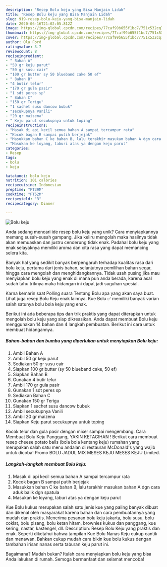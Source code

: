 ```yaml
---
description: "Resep Bolu keju yang Bisa Manjain Lidah"
title: "Resep Bolu keju yang Bisa Manjain Lidah"
slug: 919-resep-bolu-keju-yang-bisa-manjain-lidah
date: 2020-06-16T21:02:05.812Z
image: https://img-global.cpcdn.com/recipes/77caf99b655f1bc7/751x532cq70/bolu-keju-foto-resep-utama.jpg
thumbnail: https://img-global.cpcdn.com/recipes/77caf99b655f1bc7/751x532cq70/bolu-keju-foto-resep-utama.jpg
cover: https://img-global.cpcdn.com/recipes/77caf99b655f1bc7/751x532cq70/bolu-keju-foto-resep-utama.jpg
author: Ola Ford
ratingvalue: 3.7
reviewcount: 8
recipeingredient:
- " Bahan A"
- "50 gr keju parut"
- "50 gr susu cair"
- "100 gr butter sy 50 blueband cake 50 ef"
- " Bahan B"
- "4 butir telur"
- "170 gr gula pasir"
- "1 sdt peres sp"
- " Bahan C"
- "150 gr Terigu"
- "1 sachet susu dancow bubuk"
- "secukupnya Vanili"
- "20 gr maizena"
- " Keju parut secukupnya untuk toping"
recipeinstructions:
- "Masak di api kecil semua bahan A sampai tercampur rata"
- "Kocok bagan B sampai putih berjejak"
- "Masukkan bahan C ke bahan B, lalu terakhir masukan bahan A dgn cara aduk balik dgn spatula"
- "Masukan ke loyang, taburi atas ya dengan keju parut"
categories:
- Resep
tags:
- bolu
- keju

katakunci: bolu keju 
nutrition: 101 calories
recipecuisine: Indonesian
preptime: "PT39M"
cooktime: "PT52M"
recipeyield: "3"
recipecategory: Dinner

---
```



![Bolu keju](https://img-global.cpcdn.com/recipes/77caf99b655f1bc7/751x532cq70/bolu-keju-foto-resep-utama.jpg)

Anda sedang mencari ide resep bolu keju yang unik? Cara menyiapkannya memang susah-susah gampang. Jika keliru mengolah maka hasilnya tidak akan memuaskan dan justru cenderung tidak enak. Padahal bolu keju yang enak selayaknya memiliki aroma dan cita rasa yang dapat memancing selera kita.

Banyak hal yang sedikit banyak berpengaruh terhadap kualitas rasa dari bolu keju, pertama dari jenis bahan, selanjutnya pemilihan bahan segar, hingga cara mengolah dan menghidangkannya. Tidak usah pusing jika mau menyiapkan bolu keju yang enak di mana pun anda berada, karena asal sudah tahu triknya maka hidangan ini dapat jadi suguhan spesial.

Karna kemarin saat Polling suara Tentang Bolu apa yang akan saya buat. Lihat juga resep Bolu Keju enak lainnya. Kue Bolu ✅ memiliki banyak varian salah satunya bolu bola keju yang enak.


Berikut ini ada beberapa tips dan trik praktis yang dapat diterapkan untuk mengolah bolu keju yang siap dikreasikan. Anda dapat membuat Bolu keju menggunakan 14 bahan dan 4 langkah pembuatan. Berikut ini cara untuk membuat hidangannya.

<!--inarticleads1-->

##### Bahan-bahan dan bumbu yang diperlukan untuk menyiapkan Bolu keju:

1. Ambil  Bahan A
1. Ambil 50 gr keju parut
1. Sediakan 50 gr susu cair
1. Siapkan 100 gr butter (sy 50 blueband cake, 50 ef)
1. Siapkan  Bahan B
1. Gunakan 4 butir telur
1. Ambil 170 gr gula pasir
1. Gunakan 1 sdt peres sp
1. Sediakan  Bahan C
1. Gunakan 150 gr Terigu
1. Siapkan 1 sachet susu dancow bubuk
1. Ambil secukupnya Vanili
1. Ambil 20 gr maizena
1. Siapkan  Keju parut secukupnya untuk toping


Kocok telur dan gula pasir dengan mixer sampai mengembang. Cara Membuat Bolu Keju Panggang, YAKIN KETAGIHAN ! Berikut cara membuat resep cheese potato balls (bola bola kentang keju) rumahan yang merupakan salah satu menu andalan di restauran McDonald&#39;s yang wajib untuk dicoba! Promo BOLU JADUL MIX MESES KEJU MESES KEJU Limited. 

<!--inarticleads2-->

##### Langkah-langkah membuat Bolu keju:

1. Masak di api kecil semua bahan A sampai tercampur rata
1. Kocok bagan B sampai putih berjejak
1. Masukkan bahan C ke bahan B, lalu terakhir masukan bahan A dgn cara aduk balik dgn spatula
1. Masukan ke loyang, taburi atas ya dengan keju parut


Kue Bolu kukus merupakan salah satu jenis kue yang paling banyak dibuat dan dikenal oleh masyarakat karena bahan dan cara pembuatannya yang mudah dan praktis. Menerima pesanan bolu keju jakarta, bolu susu, bolu coklat, bolu pisang, bolu ketan hitam, brownies kukus dan panggang, kue kering, nastar, kastengel, dll. Description: Resep Bolu Keju yang praktis dan enak. Seperti diketahui bahwa tampilan Kue Bolu Nanas Keju cukup cantik dan menawan. Bahkan cukup mudah cara bikin kue bolu kukus dengan tambahan irisan nanas serta taburan keju parut ini. 

Bagaimana? Mudah bukan? Itulah cara menyiapkan bolu keju yang bisa Anda lakukan di rumah. Semoga bermanfaat dan selamat mencoba!
